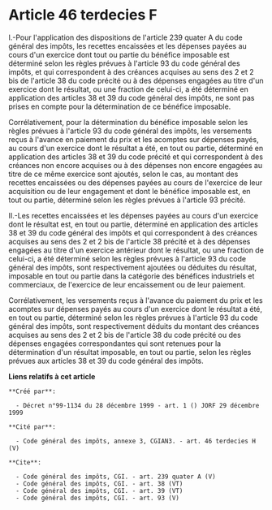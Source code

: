 # Article 46 terdecies F

I.-Pour l'application des dispositions de l'article 239 quater A du code général des impôts, les recettes encaissées et les
dépenses payées au cours d'un exercice dont tout ou partie du bénéfice imposable est déterminé selon les règles prévues à
l'article 93 du code général des impôts, et qui correspondent à des créances acquises au sens des 2 et 2 bis de l'article 38
du code précité ou à des dépenses engagées au titre d'un exercice dont le résultat, ou une fraction de celui-ci, a été
déterminé en application des articles 38 et 39 du code général des impôts, ne sont pas prises en compte pour la détermination
de ce bénéfice imposable. 

Corrélativement, pour la détermination du bénéfice imposable selon les règles prévues à l'article 93 du code général des
impôts, les versements reçus à l'avance en paiement du prix et les acomptes sur dépenses payés, au cours d'un exercice dont
le résultat a été, en tout ou partie, déterminé en application des articles 38 et 39 du code précité et qui correspondent à
des créances non encore acquises ou à des dépenses non encore engagées au titre de ce même exercice sont ajoutés, selon le
cas, au montant des recettes encaissées ou des dépenses payées au cours de l'exercice de leur acquisition ou de leur
engagement et dont le bénéfice imposable est, en tout ou partie, déterminé selon les règles prévues à l'article 93 précité. 

II.-Les recettes encaissées et les dépenses payées au cours d'un exercice dont le résultat est, en tout ou partie, déterminé
en application des articles 38 et 39 du code général des impôts et qui correspondent à des créances acquises au sens des 2 et
2 bis de l'article 38 précité et à des dépenses engagées au titre d'un exercice antérieur dont le résultat, ou une fraction
de celui-ci, a été déterminé selon les règles prévues à l'article 93 du code général des impôts, sont respectivement ajoutées
ou déduites du résultat, imposable en tout ou partie dans la catégorie des bénéfices industriels et commerciaux, de
l'exercice de leur encaissement ou de leur paiement. 

Corrélativement, les versements reçus à l'avance du paiement du prix et les acomptes sur dépenses payés au cours d'un
exercice dont le résultat a été, en tout ou partie, déterminé selon les règles prévues à l'article 93 du code général des
impôts, sont respectivement déduits du montant des créances acquises au sens des 2 et 2 bis de l'article 38 du code précité
ou des dépenses engagées correspondantes qui sont retenues pour la détermination d'un résultat imposable, en tout ou partie,
selon les règles prévues aux articles 38 et 39 du code général des impôts.

**Liens relatifs à cet article**

	**Créé par**:

	  - Décret n°99-1134 du 28 décembre 1999 - art. 1 () JORF 29 décembre 1999

	**Cité par**:

	  - Code général des impôts, annexe 3, CGIAN3. - art. 46 terdecies H (V)

	**Cite**:

	  - Code général des impôts, CGI. - art. 239 quater A (V)
	  - Code général des impôts, CGI. - art. 38 (VT)
	  - Code général des impôts, CGI. - art. 39 (VT)
	  - Code général des impôts, CGI. - art. 93 (V)
